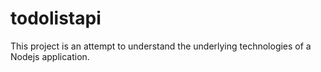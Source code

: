 # todolistapi
This project is an attempt to understand the underlying technologies of a Nodejs application.
